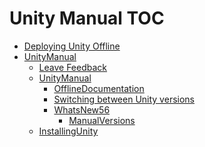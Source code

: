 Unity Manual TOC
================

 - [Deploying Unity Offline](DeployingUnityOffline)
 - [UnityManual](UnityManual)
	 - [Leave Feedback](LeaveFeedback)
	 - [UnityManual](UnityManual_1)
		 - [OfflineDocumentation](OfflineDocumentation)
		 - [Switching between Unity versions](SwitchingDocumentationVersions)
		 - [WhatsNew56](WhatsNew56)
			 - [ManualVersions](ManualVersions)
	 - [InstallingUnity](InstallingUnity)

